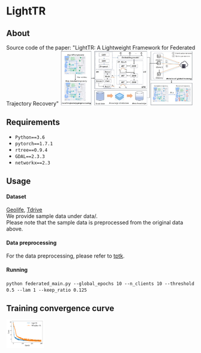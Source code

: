 # LightTR

[//]: # (<p align="center">)

[//]: # (<img src="img/intro.png" width="54%" height="80%">)

[//]: # (</p>)

## About
Source code of the paper: "LightTR: A Lightweight Framework for Federated Trajectory Recovery"
<img src="img/framework.jpg" width="70%" height="70%">
## Requirements
* `Python==3.6`
* `pytorch==1.7.1`
* `rtree==0.9.4`
* `GDAL==2.3.3`
* `networkx==2.3`

## Usage
#### Dataset
[Geolife](https://www.microsoft.com/en-us/download/details.aspx?id=52367),
[Tdrive](https://www.microsoft.com/en-us/research/publication/t-drive-trajectory-data-sample/)  
We provide sample data under data/.  
Please note that the sample data is preprocessed from the original data above.  
#### Data preprocessing
 For the data preprocessing, please refer to [tptk](https://github.com/sjruan/tptk).

#### Running
  `python federated_main.py --global_epochs 10 --n_clients 10 --threshold 0.5 --lam 1 --keep_ratio 0.125`

## Training convergence curve
<img src="img/loss_curve.png" width="20%" height="20%">






